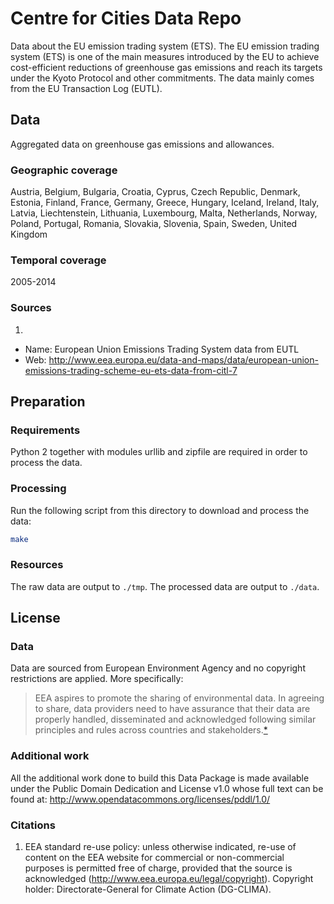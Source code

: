 # Centre for Cities Data Repo 
Data about the EU emission trading system (ETS). The EU emission trading system (ETS) is one of the main measures introduced by the EU to achieve cost-efficient reductions of greenhouse gas emissions and reach its targets under the Kyoto Protocol and other commitments. The data mainly comes from the EU Transaction Log (EUTL).

## Data

Aggregated data on greenhouse gas emissions and allowances. 

### Geographic coverage

Austria, Belgium, Bulgaria, Croatia, Cyprus, Czech Republic, Denmark, Estonia, Finland, France, Germany, Greece, Hungary, Iceland, Ireland, Italy, Latvia, Liechtenstein, Lithuania, Luxembourg, Malta, Netherlands, Norway, Poland, Portugal, Romania, Slovakia, Slovenia, Spain, Sweden, United Kingdom

### Temporal coverage

2005-2014

### Sources

1. 
  * Name: European Union Emissions Trading System data from EUTL
  * Web: http://www.eea.europa.eu/data-and-maps/data/european-union-emissions-trading-scheme-eu-ets-data-from-citl-7

## Preparation

### Requirements

Python 2 together with modules urllib and zipfile are required in order to process the data. 

### Processing

Run the following script from this directory to download and process the data:

```bash
make
```

### Resources

The raw data are output to `./tmp`. The processed data are output to `./data`.

## License

### Data

Data are sourced from European Environment Agency and no copyright restrictions are applied. More specifically:
> EEA aspires to promote the sharing of environmental data. In agreeing to share, data providers need to have assurance that their data are properly handled, disseminated and acknowledged following similar principles and rules across countries and stakeholders.[*][permissions]

### Additional work

All the additional work done to build this Data Package is made available under the Public Domain Dedication and License v1.0 whose full text can be found at: http://www.opendatacommons.org/licenses/pddl/1.0/


### Citations

1. EEA standard re-use policy: unless otherwise indicated, re-use of content on the EEA website for commercial or non-commercial purposes is permitted free of charge, provided that the source is acknowledged (http://www.eea.europa.eu/legal/copyright). Copyright holder: Directorate-General for Climate Action (DG-CLIMA).

[permissions]: http://www.eea.europa.eu/legal/eea-data-policy
